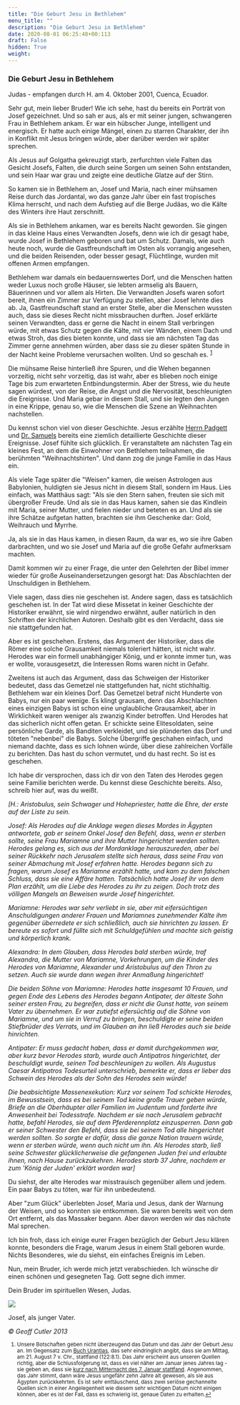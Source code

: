 ```yaml
---
title: "Die Geburt Jesu in Bethlehem"
menu_title: ""
description: "Die Geburt Jesu in Bethlehem"
date: 2020-08-01 06:25:48+00:113
draft: False
hidden: True
weight:
---
```

### Die Geburt Jesu in Bethlehem

Judas - empfangen durch H. am 4. Oktober 2001, Cuenca, Ecuador.

Sehr gut, mein lieber Bruder! Wie ich sehe, hast du bereits ein Porträt von Josef gezeichnet. Und so sah er aus, als er mit seiner jungen, schwangeren Frau in Bethlehem ankam. Er war ein hübscher Junge, intelligent und energisch. Er hatte auch einige Mängel, einen zu starren Charakter, der ihn in Konflikt mit Jesus bringen würde, aber darüber werden wir später sprechen.

Als Jesus auf Golgatha gekreuzigt starb, zerfurchten viele Falten das Gesicht Josefs, Falten, die durch seine Sorgen um seinen Sohn entstanden, und sein Haar war grau und zeigte eine deutliche Glatze auf der Stirn.

So kamen sie in Bethlehem an, Josef und Maria, nach einer mühsamen Reise durch das Jordantal, wo das ganze Jahr über ein fast tropisches Klima herrscht, und nach dem Aufstieg auf die Berge Judäas, wo die Kälte des Winters ihre Haut zerschnitt.

Als sie in Bethlehem ankamen, war es bereits Nacht geworden. Sie gingen in das kleine Haus eines Verwandten Josefs, denn wie ich dir gesagt habe, wurde Josef in Bethlehem geboren und bat um Schutz. Damals, wie auch heute noch, wurde die Gastfreundschaft im Osten als vorrangig angesehen, und die beiden Reisenden, oder besser gesagt, Flüchtlinge, wurden mit offenen Armen empfangen.

Bethlehem war damals ein bedauernswertes Dorf, und die Menschen hatten weder Luxus noch große Häuser, sie lebten armselig als Bauern, Bäuerinnen und vor allem als Hirten. Die Verwandten Josefs waren sofort bereit, ihnen ein Zimmer zur Verfügung zu stellen, aber Josef lehnte dies ab. Ja, Gastfreundschaft stand an erster Stelle, aber die Menschen wussten auch, dass sie dieses Recht nicht missbrauchen durften. Josef erklärte seinen Verwandten, dass er gerne die Nacht in einem Stall verbringen würde, mit etwas Schutz gegen die Kälte, mit vier Wänden, einem Dach und etwas Stroh, das dies bieten konnte, und dass sie am nächsten Tag das Zimmer gerne annehmen würden, aber dass sie zu dieser späten Stunde in der Nacht keine Probleme verursachen wollten. Und so geschah es. <sup id="a1">[1](#f1)</sup>

Die mühsame Reise hinterließ ihre Spuren, und die Wehen begannen vorzeitig, nicht sehr vorzeitig, das ist wahr, aber es blieben noch einige Tage bis zum erwarteten Entbindungstermin. Aber der Stress, wie du heute sagen würdest, von der Reise, die Angst und die Nervosität, beschleunigten die Ereignisse. Und Maria gebar in diesem Stall, und sie legten den Jungen in eine Krippe, genau so, wie die Menschen die Szene an Weihnachten nachstellen.

Du kennst schon viel von dieser Geschichte. Jesus erzählte [Herrn Padgett](/padgett-botschaften/padgett-botschaften-in-reihenfolge-des-datums/padgett-botschaften-1915-januar-august/jesus-berichtet-ueber-sein-leben-auf-erden-jep-jesus-7-juni-1915/) und [Dr. Samuels](/samuels-botschaften/erklaerungen-und-einsichten-in-das-neue-testament/offenbarung-33-der-stern-von-bethlehem-und-die-weisen-aus-dem-morgenland-17-januar-1955/) bereits eine ziemlich detaillierte Geschichte dieser Ereignisse. Josef fühlte sich glücklich. Er veranstaltete am nächsten Tag ein kleines Fest, an dem die Einwohner von Bethlehem teilnahmen, die berühmten "Weihnachtshirten". Und dann zog die junge Familie in das Haus ein.

Als viele Tage später die "Weisen" kamen, die weisen Astrologen aus Babylonien, huldigten sie Jesus nicht in diesem Stall, sondern im Haus. Lies einfach, was Matthäus sagt: "Als sie den Stern sahen, freuten sie sich mit übergroßer Freude. Und als sie in das Haus kamen, sahen sie das Kindlein mit Maria, seiner Mutter, und fielen nieder und beteten es an. Und als sie ihre Schätze aufgetan hatten, brachten sie ihm Geschenke dar: Gold, Weihrauch und Myrrhe.

Ja, als sie in das Haus kamen, in diesen Raum, da war es, wo sie ihre Gaben darbrachten, und wo sie Josef und Maria auf die große Gefahr aufmerksam machten.

Damit kommen wir zu einer Frage, die unter den Gelehrten der Bibel immer wieder für große Auseinandersetzungen gesorgt hat: Das Abschlachten der Unschuldigen in Bethlehem.

Viele sagen, dass dies nie geschehen ist. Andere sagen, dass es tatsächlich geschehen ist. In der Tat wird diese Missetat in keiner Geschichte der Historiker erwähnt, sie wird nirgendwo erwähnt, außer natürlich in den Schriften der kirchlichen Autoren. Deshalb gibt es den Verdacht, dass sie nie stattgefunden hat.

Aber es ist geschehen. Erstens, das Argument der Historiker, dass die Römer eine solche Grausamkeit niemals toleriert hätten, ist nicht wahr. Herodes war ein formell unabhängiger König, und er konnte immer tun, was er wollte, vorausgesetzt, die Interessen Roms waren nicht in Gefahr.

Zweitens ist auch das Argument, dass das Schweigen der Historiker bedeutet, dass das Gemetzel nie stattgefunden hat, nicht stichhaltig. Bethlehem war ein kleines Dorf. Das Gemetzel betraf nicht Hunderte von Babys, nur ein paar wenige. Es klingt grausam, denn das Abschlachten eines einzigen Babys ist schon eine unglaubliche Grausamkeit, aber in Wirklichkeit waren weniger als zwanzig Kinder betroffen. Und Herodes hat das sicherlich nicht offen getan. Er schickte seine Elitesoldaten, seine persönliche Garde, als Banditen verkleidet, und sie plünderten das Dorf und töteten "nebenbei" die Babys. Solche Übergriffe geschahen einfach, und niemand dachte, dass es sich lohnen würde, über diese zahlreichen Vorfälle zu berichten. Das hast du schon vermutet, und du hast recht. So ist es geschehen.

Ich habe dir versprochen, dass ich dir von den Taten des Herodes gegen seine Familie berichten werde. Du kennst diese Geschichte bereits. Also, schreib hier auf, was du weißt.

*[H.: Aristobulus, sein Schwager und Hohepriester, hatte die Ehre, der erste auf der Liste zu sein.*

*Josef: Als Herodes auf die Anklage wegen dieses Mordes in Ägypten antwortete, gab er seinem Onkel Josef den Befehl, dass, wenn er sterben sollte, seine Frau Mariamne und ihre Mutter hingerichtet werden sollten. Herodes gelang es, sich aus der Mordanklage herauszureden, aber bei seiner Rückkehr nach Jerusalem stellte sich heraus, dass seine Frau von seiner Abmachung mit Josef erfahren hatte. Herodes begann sich zu fragen, warum Josef es Mariamne erzählt hatte, und kam zu dem falschen Schluss, dass sie eine Affäre hatten. Tatsächlich hatte Josef ihr von dem Plan erzählt, um die Liebe des Herodes zu ihr zu zeigen. Doch trotz des völligen Mangels an Beweisen wurde Josef hingerichtet.*

*Mariamne: Herodes war sehr verliebt in sie, aber mit eifersüchtigen Anschuldigungen anderer Frauen und Mariamnes zunehmender Kälte ihm gegenüber überredete er sich schließlich, auch sie hinrichten zu lassen. Er bereute es sofort und füllte sich mit Schuldgefühlen und machte sich geistig und körperlich krank.*

*Alexandra: In dem Glauben, dass Herodes bald sterben würde, traf Alexandra, die Mutter von Mariamne, Vorkehrungen, um die Kinder des Herodes von Mariamne, Alexander und Aristobulus auf den Thron zu setzen. Auch sie wurde dann wegen ihrer Anmaßung hingerichtet!*

*Die beiden Söhne von Mariamne: Herodes hatte insgesamt 10 Frauen, und gegen Ende des Lebens des Herodes begann Antipater, der älteste Sohn seiner ersten Frau, zu begreifen, dass er nicht die Gunst hatte, von seinem Vater zu übernehmen. Er war zutiefst eifersüchtig auf die Söhne von Mariamne, und um sie in Verruf zu bringen, beschuldigte er seine beiden Stiefbrüder des Verrats, und im Glauben an ihn ließ Herodes auch sie beide hinrichten.*

*Antipater: Er muss gedacht haben, dass er damit durchgekommen war, aber kurz bevor Herodes starb, wurde auch Antipatros hingerichtet, der beschuldigt wurde, seinen Tod beschleunigen zu wollen. Als Augustus Caesar Antipatros Todesurteil unterschrieb, bemerkte er, dass er lieber das Schwein des Herodes als der Sohn des Herodes sein würde!*

*Die beabsichtigte Massenexekution: Kurz vor seinem Tod schickte Herodes, im Bewusstsein, dass es bei seinem Tod keine große Trauer geben würde, Briefe an die Oberhäupter aller Familien im Judentum und forderte ihre Anwesenheit bei Todesstrafe. Nachdem er sie nach Jerusalem gebracht hatte, befahl Herodes, sie auf dem Pferderennplatz einzusperren. Dann gab er seiner Schwester den Befehl, dass sie bei seinem Tod alle hingerichtet werden sollten. So sorgte er dafür, dass die ganze Nation trauern würde, wenn er sterben würde, wenn auch nicht um ihn. Als Herodes starb, ließ seine Schwester glücklicherweise die gefangenen Juden frei und erlaubte ihnen, nach Hause zurückzukehren. Herodes starb 37 Jahre, nachdem er zum 'König der Juden' erklärt worden war]*

Du siehst, der alte Herodes war misstrauisch gegenüber allem und jedem. Ein paar Babys zu töten, war für ihn unbedeutend.

Aber "zum Glück" überlebten Josef, Maria und Jesus, dank der Warnung der Weisen, und so konnten sie entkommen. Sie waren bereits weit von dem Ort entfernt, als das Massaker begann. Aber davon werden wir das nächste Mal sprechen.

Ich bin froh, dass ich einige eurer Fragen bezüglich der Geburt Jesu klären konnte, besonders die Frage, warum Jesus in einem Stall geboren wurde. Nichts Besonderes, wie du siehst, ein einfaches Ereignis im Leben.

Nun, mein Bruder, ich werde mich jetzt verabschieden. Ich wünsche dir einen schönen und gesegneten Tag. Gott segne dich immer.

Dein Bruder im spirituellen Wesen, Judas.

![](/judas-von-kerioth-botschaften/josef.jpg)

Josef, als junger Vater.

*© Geoff Cutler 2013*
<small>

1. <large id="f1"> Unsere Botschaften geben nicht überzeugend das Datum und das Jahr der Geburt Jesu an. Im Gegensatz zum [Buch Urantias](https://www.urantia.org/de/das-urantia-buch/schrift-122-jesu-geburt-und-kindheit), das sehr eindringlich angibt, dass sie am Mittag, am 21. August 7 v. Chr., stattfand (122:8.1). Das Jahr erscheint aus unseren Quellen richtig, aber die Schlussfolgerung ist, dass es viel näher am Januar jenes Jahres lag - sie geben an, dass sie [kurz nach Mitternacht des 7. Januar stattfand](/samuels-botschaften/erklaerungen-und-einsichten-in-das-neue-testament/offenbarung-33-der-stern-von-bethlehem-und-die-weisen-aus-dem-morgenland-17-januar-1955/). Angenommen, das Jahr stimmt, dann wäre Jesus ungefähr zehn Jahre alt gewesen, als sie aus Ägypten zurückkehrten. Es ist sehr enttäuschend, dass zwei seriöse gechannelte Quellen sich in einer Angelegenheit wie diesem sehr wichtigen Datum nicht einigen können, aber es ist der Fall, dass es schwierig ist, genaue Daten zu erhalten.[↩](#a1)
